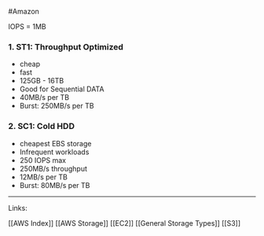 #Amazon 

IOPS = 1MB

### 1. ST1: Throughput Optimized

- cheap
- fast
- 125GB - 16TB
- Good for Sequential DATA 
- 40MB/s per TB
- Burst: 250MB/s per TB


### 2. SC1: Cold HDD

- cheapest EBS storage
- Infrequent workloads
- 250 IOPS max 
- 250MB/s throughput
- 12MB/s per TB
- Burst: 80MB/s per TB

---
Links:

[[AWS Index]]
[[AWS Storage]]
[[EC2]]
[[General Storage Types]]
[[S3]]
